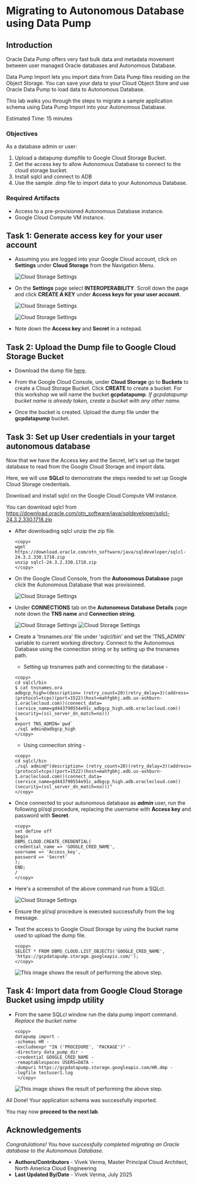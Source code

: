 # Migrating to Autonomous Database using Data Pump

## Introduction

Oracle Data Pump offers very fast bulk data and metadata movement between user managed Oracle databases and Autonomous Database.

Data Pump Import lets you import data from Data Pump files residing on the Object Storage. You can save your data to your Cloud Object Store and use Oracle Data Pump to load data to Autonomous Database.

This lab walks you through the steps to migrate a sample application schema using Data Pump Import into your Autonomous Database.

Estimated Time: 15 minutes

### Objectives

As a database admin or user:

1. Upload a datapump dumpfile to Google Cloud Storage Bucket.
2. Get the access key to allow Autonomous Database to connect to the cloud storage bucket.
3. Install sqlcl and connect to ADB
4. Use the sample .dmp file to import data to your Autonomous Database.

### Required Artifacts

- Access to a pre-provisioned Autonomous Database instance.
- Google Cloud Compute VM instance.

## Task 1: Generate access key for your user account

- Assuming you are logged into your Google Cloud account, click on **Settings** under **Cloud Storage** from the Navigation Menu.

    ![Cloud Storage Settings](./images/cloud-storage-settings.png " ")

- On the **Settings** page select **INTEROPERABILITY**. Scroll down the page and click **CREATE A KEY** under **Access keys for your user account**.

    ![Cloud Storage Settings](./images/storage-create-key1.png " ")

    ![Cloud Storage Settings](./images/storage-create-key.png " ")

- Note down the **Access key** and **Secret** in a notepad.

## Task 2: Upload the Dump file to Google Cloud Storage Bucket

- Download the dump file [here](https://storage.cloud.google.com/vvgcpdblab/HR.dmp).

- From the Google Cloud Console, under **Cloud Storage** go to **Buckets** to create a Cloud Storage Bucket. Click **CREATE** to create a bucket. For this workshop we will name the bucket **gcpdatapump**. *If gcpdatapump bucket name is already taken, create a bucket with any other name.*

- Once the bucket is created. Upload the dump file under the **gcpdatapump** bucket.

## Task 3: Set up User credentials in your target autonomous database

Now that we have the Access key and the Secret, let's set up the target database to read from the Google Cloud Storage and import data.

Here, we will use **SQLcl** to demonstrate the steps needed to set up Google Cloud Storage credentials.

Download and install sqlcl on the Google Cloud Compute VM instance.

You can download sqlcl from https://download.oracle.com/otn_software/java/sqldeveloper/sqlcl-24.3.2.330.1718.zip

- After downloading sqlcl unzip the zip file.

    ```
    <copy>
    wget https://download.oracle.com/otn_software/java/sqldeveloper/sqlcl-24.3.2.330.1718.zip
    unzip sqlcl-24.3.2.330.1718.zip
    </copy>
    ```

- On the Google Cloud Console, from the **Autonomous Database** page click the Autonomous Database that was provisioned.

    ![Cloud Storage Settings](./images/adb-page.png " ")

- Under **CONNECTIONS** tab on the **Autonomous Database Details** page note down the **TNS name** and **Connection string**.

    ![Cloud Storage Settings](./images/connections-tab.png " ")
    ![Cloud Storage Settings](./images/connection-strings.png " ")

- Create a 'tnsnames.ora' file under 'sqlcl/bin' and set the 'TNS_ADMIN' variable to current working directory. Connect to the Autonomous Database using the connection string or by setting up the tnsnames path.

    * Setting up tnsnames path and connecting to the database -

    ```
    <copy>
    cd sqlcl/bin
    $ cat tnsnames.ora 
    adbgcp_high=(description= (retry_count=20)(retry_delay=3)(address=(protocol=tcps)(port=1522)(host=mahfgbhj.adb.us-ashburn-1.oraclecloud.com))(connect_data=(service_name=gd443790554e91c_adbgcp_high.adb.oraclecloud.com))(security=(ssl_server_dn_match=no)))
    $ 
    export TNS_ADMIN=`pwd`
    ./sql admin@adbgcp_high
    </copy>
    ```
    * Using connection string -

    ```
    <copy>
    cd sqlcl/bin 
    ./sql admin@"(description= (retry_count=20)(retry_delay=3)(address=(protocol=tcps)(port=1522)(host=mahfgbhj.adb.us-ashburn-1.oraclecloud.com))(connect_data=(service_name=gd443790554e91c_adbgcp_high.adb.oraclecloud.com))(security=(ssl_server_dn_match=no)))"
    </copy>
    ```

- Once connected to your autonomous database as ***admin*** user, run the following pl/sql procedure, replacing the username with **Access key** and password with **Secret**.

    ```
    <copy>
    set define off
    begin
    DBMS_CLOUD.CREATE_CREDENTIAL(
    credential_name => 'GOOGLE_CRED_NAME',
    username => 'Access_key',
    password => 'Secret'
    );
    END;
    /
    </copy>
    ```

- Here's a screenshot of the above command run from a SQLcl.

    ![Cloud Storage Settings](./images/create-cloud-cred.png " ")

- Ensure the pl/sql procedure is executed successfully from the log message.

- Test the access to Google Cloud Storage by using the bucket name used to upload the dump file.

    ```
    <copy>
    SELECT * FROM DBMS_CLOUD.LIST_OBJECTS('GOOGLE_CRED_NAME', 'https://gcpdatapump.storage.googleapis.com/');
    </copy>
    ```

    ![This image shows the result of performing the above step.](./images/query-gcpdatapump.png " ")

## Task 4: Import data from Google Cloud Storage Bucket using impdp utility

- From the same SQLcl window run the data pump import command. *Replace the bucket name*

    ```
    <copy>
    datapump import -
    -schemas HR -
    -excludeexpr "IN ('PROCEDURE', 'PACKAGE')" -
    -directory data_pump_dir -
    -credential GOOGLE_CRED_NAME -
    -remaptablespaces USERS=DATA -
    -dumpuri https://gcpdatapump.storage.googleapis.com/HR.dmp -
    -logfile testuser1.log
     </copy>
    ```
    
    ![This image shows the result of performing the above step.](./images/import.png " ")

All Done! Your application schema was successfully imported.

You may now **proceed to the next lab**.

## Acknowledgements

*Congratulations! You have successfully completed migrating an Oracle database to the Autonomous Database.*

- **Authors/Contributors** - Vivek Verma, Master Principal Cloud Architect, North America Cloud Engineering
- **Last Updated By/Date** - Vivek Verma, July 2025
